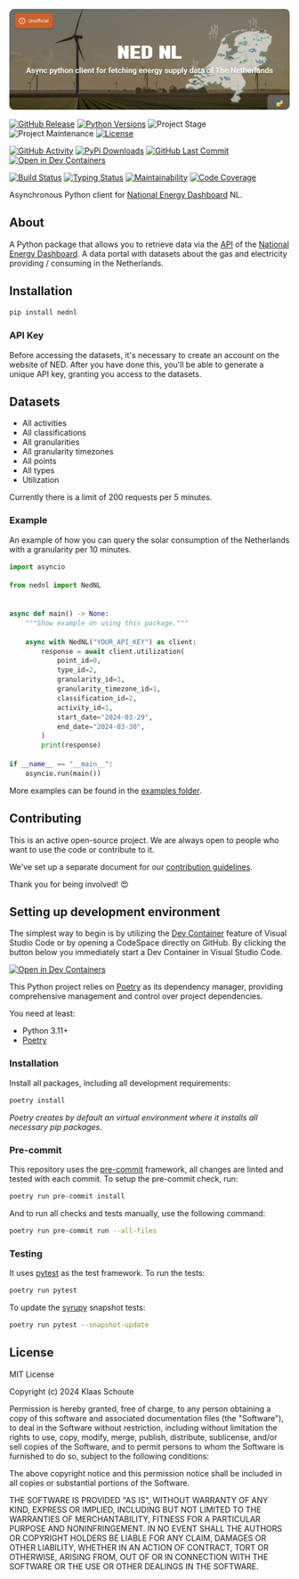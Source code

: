 <!-- Banner -->
![alt Banner of the National Energy Dashboard NL package](https://raw.githubusercontent.com/klaasnicolaas/python-nednl/main/assets/header_nednl-min.png)

<!-- PROJECT SHIELDS -->
[![GitHub Release][releases-shield]][releases]
[![Python Versions][python-versions-shield]][pypi]
![Project Stage][project-stage-shield]
![Project Maintenance][maintenance-shield]
[![License][license-shield]](LICENSE)

[![GitHub Activity][commits-shield]][commits-url]
[![PyPi Downloads][downloads-shield]][downloads-url]
[![GitHub Last Commit][last-commit-shield]][commits-url]
[![Open in Dev Containers][devcontainer-shield]][devcontainer]

[![Build Status][build-shield]][build-url]
[![Typing Status][typing-shield]][typing-url]
[![Maintainability][maintainability-shield]][maintainability-url]
[![Code Coverage][codecov-shield]][codecov-url]


Asynchronous Python client for [National Energy Dashboard][ned] NL.

## About

A Python package that allows you to retrieve data via the [API][api] of the [National Energy Dashboard][ned]. A data portal with datasets about the gas and electricity providing / consuming in the Netherlands.

## Installation

```bash
pip install nednl
```

### API Key

Before accessing the datasets, it's necessary to create an account on the website of NED. After you have done this, you'll be able to generate a unique API key, granting you access to the datasets.

## Datasets

<!-- TODO: Add a list of datasets that are supported by this package. -->

- All activities
- All classifications
- All granularities
- All granularity timezones
- All points
- All types
- Utilization

Currently there is a limit of 200 requests per 5 minutes.

### Example

An example of how you can query the solar consumption of the Netherlands with a granularity per 10 minutes.

```python
import asyncio

from nednl import NedNL


async def main() -> None:
    """Show example on using this package."""

    async with NedNL("YOUR_API_KEY") as client:
        response = await client.utilization(
            point_id=0,
            type_id=2,
            granularity_id=3,
            granularity_timezone_id=1,
            classification_id=2,
            activity_id=1,
            start_date="2024-03-29",
            end_date="2024-03-30",
        )
        print(response)

if __name__ == "__main__":
    asyncio.run(main())
```

More examples can be found in the [examples folder](./examples/).

## Contributing

This is an active open-source project. We are always open to people who want to
use the code or contribute to it.

We've set up a separate document for our
[contribution guidelines](CONTRIBUTING.md).

Thank you for being involved! :heart_eyes:

## Setting up development environment

The simplest way to begin is by utilizing the [Dev Container][devcontainer]
feature of Visual Studio Code or by opening a CodeSpace directly on GitHub.
By clicking the button below you immediately start a Dev Container in Visual Studio Code.

[![Open in Dev Containers][devcontainer-shield]][devcontainer]

This Python project relies on [Poetry][poetry] as its dependency manager,
providing comprehensive management and control over project dependencies.

You need at least:

- Python 3.11+
- [Poetry][poetry-install]

### Installation

Install all packages, including all development requirements:

```bash
poetry install
```

_Poetry creates by default an virtual environment where it installs all
necessary pip packages_.

### Pre-commit

This repository uses the [pre-commit][pre-commit] framework, all changes
are linted and tested with each commit. To setup the pre-commit check, run:

```bash
poetry run pre-commit install
```

And to run all checks and tests manually, use the following command:

```bash
poetry run pre-commit run --all-files
```

### Testing

It uses [pytest](https://docs.pytest.org/en/stable/) as the test framework. To run the tests:

```bash
poetry run pytest
```

To update the [syrupy](https://github.com/tophat/syrupy) snapshot tests:

```bash
poetry run pytest --snapshot-update
```

## License

MIT License

Copyright (c) 2024 Klaas Schoute

Permission is hereby granted, free of charge, to any person obtaining a copy
of this software and associated documentation files (the "Software"), to deal
in the Software without restriction, including without limitation the rights
to use, copy, modify, merge, publish, distribute, sublicense, and/or sell
copies of the Software, and to permit persons to whom the Software is
furnished to do so, subject to the following conditions:

The above copyright notice and this permission notice shall be included in all
copies or substantial portions of the Software.

THE SOFTWARE IS PROVIDED "AS IS", WITHOUT WARRANTY OF ANY KIND, EXPRESS OR
IMPLIED, INCLUDING BUT NOT LIMITED TO THE WARRANTIES OF MERCHANTABILITY,
FITNESS FOR A PARTICULAR PURPOSE AND NONINFRINGEMENT. IN NO EVENT SHALL THE
AUTHORS OR COPYRIGHT HOLDERS BE LIABLE FOR ANY CLAIM, DAMAGES OR OTHER
LIABILITY, WHETHER IN AN ACTION OF CONTRACT, TORT OR OTHERWISE, ARISING FROM,
OUT OF OR IN CONNECTION WITH THE SOFTWARE OR THE USE OR OTHER DEALINGS IN THE
SOFTWARE.


<!-- LINKS FROM PLATFORM -->
[ned]: https://ned.nl
[api]: https://ned.nl/nl/handleiding-api

<!-- MARKDOWN LINKS & IMAGES -->
[build-shield]: https://github.com/klaasnicolaas/python-nednl/actions/workflows/tests.yaml/badge.svg
[build-url]: https://github.com/klaasnicolaas/python-nednl/actions/workflows/tests.yaml
[codecov-shield]: https://codecov.io/gh/klaasnicolaas/python-nednl/branch/main/graph/badge.svg?token=B0TL8CNX75
[codecov-url]: https://codecov.io/gh/klaasnicolaas/python-nednl
[commits-shield]: https://img.shields.io/github/commit-activity/y/klaasnicolaas/python-nednl.svg
[commits-url]: https://github.com/klaasnicolaas/python-nednl/commits/main
[devcontainer-shield]: https://img.shields.io/static/v1?label=Dev%20Containers&message=Open&color=blue&logo=visualstudiocode
[devcontainer]: https://vscode.dev/redirect?url=vscode://ms-vscode-remote.remote-containers/cloneInVolume?url=https://github.com/klaasnicolaas/python-nednl
[downloads-shield]: https://img.shields.io/pypi/dm/nednl
[downloads-url]: https://pypistats.org/packages/nednl
[last-commit-shield]: https://img.shields.io/github/last-commit/klaasnicolaas/python-nednl.svg
[license-shield]: https://img.shields.io/github/license/klaasnicolaas/python-nednl.svg
[maintainability-shield]: https://api.codeclimate.com/v1/badges/bd55196e975c3f32591b/maintainability
[maintainability-url]: https://codeclimate.com/github/klaasnicolaas/python-nednl/maintainability
[maintenance-shield]: https://img.shields.io/maintenance/yes/2024.svg
[project-stage-shield]: https://img.shields.io/badge/project%20stage-experimental-yellow.svg
[pypi]: https://pypi.org/project/nednl/
[python-versions-shield]: https://img.shields.io/pypi/pyversions/nednl
[releases-shield]: https://img.shields.io/github/release/klaasnicolaas/python-nednl.svg
[releases]: https://github.com/klaasnicolaas/python-nednl/releases
[typing-shield]: https://github.com/klaasnicolaas/python-nednl/actions/workflows/typing.yaml/badge.svg
[typing-url]: https://github.com/klaasnicolaas/python-nednl/actions/workflows/typing.yaml

[poetry-install]: https://python-poetry.org/docs/#installation
[poetry]: https://python-poetry.org
[pre-commit]: https://pre-commit.com
